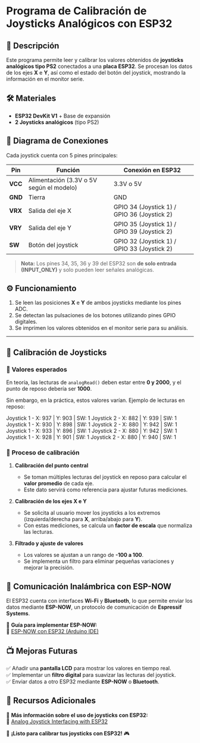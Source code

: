 # Programa de Calibración de Joysticks Analógicos con ESP32  

## 📌 Descripción  
Este programa permite leer y calibrar los valores obtenidos de **joysticks analógicos tipo PS2** conectados a una **placa ESP32**. Se procesan los datos de los ejes **X** e **Y**, así como el estado del botón del joystick, mostrando la información en el monitor serie.

## 🛠️ Materiales  
- **ESP32 DevKit V1** + Base de expansión  
- **2 Joysticks analógicos** (tipo PS2)  

## 🔌 Diagrama de Conexiones  

Cada joystick cuenta con 5 pines principales:  

| **Pin** | **Función** | **Conexión en ESP32** |
|---------|------------|-----------------------|
| **VCC** | Alimentación (3.3V o 5V según el modelo) | 3.3V o 5V |
| **GND** | Tierra | GND |
| **VRX** | Salida del eje X | GPIO 34 (Joystick 1) / GPIO 36 (Joystick 2) |
| **VRY** | Salida del eje Y | GPIO 35 (Joystick 1) / GPIO 39 (Joystick 2) |
| **SW** | Botón del joystick | GPIO 32 (Joystick 1) / GPIO 33 (Joystick 2) |

> **Nota:** Los pines 34, 35, 36 y 39 del ESP32 son **de solo entrada (INPUT_ONLY)** y solo pueden leer señales analógicas.

## ⚙️ Funcionamiento  
1. Se leen las posiciones **X** e **Y** de ambos joysticks mediante los pines ADC.  
2. Se detectan las pulsaciones de los botones utilizando pines GPIO digitales.  
3. Se imprimen los valores obtenidos en el monitor serie para su análisis.  

---

## 🎯 Calibración de Joysticks  
### 📌 **Valores esperados**  
En teoría, las lecturas de `analogRead()` deben estar entre **0 y 2000**, y el punto de reposo debería ser **1000**.  

Sin embargo, en la práctica, estos valores varían. Ejemplo de lecturas en reposo:  

Joystick 1 - X: 937 | Y: 903 | SW: 1 Joystick 2 - X: 882 | Y: 939 | SW: 1
Joystick 1 - X: 930 | Y: 898 | SW: 1 Joystick 2 - X: 880 | Y: 942 | SW: 1
Joystick 1 - X: 933 | Y: 896 | SW: 1 Joystick 2 - X: 880 | Y: 942 | SW: 1
Joystick 1 - X: 928 | Y: 901 | SW: 1 Joystick 2 - X: 880 | Y: 940 | SW: 1

### 🔧 **Proceso de calibración**  
1. **Calibración del punto central**  
   - Se toman múltiples lecturas del joystick en reposo para calcular el **valor promedio** de cada eje.  
   - Este dato servirá como referencia para ajustar futuras mediciones.  

2. **Calibración de los ejes X e Y**  
   - Se solicita al usuario mover los joysticks a los extremos (izquierda/derecha para **X**, arriba/abajo para **Y**).  
   - Con estas mediciones, se calcula un **factor de escala** que normaliza las lecturas.  

3. **Filtrado y ajuste de valores**  
   - Los valores se ajustan a un rango de **-100 a 100**.  
   - Se implementa un filtro para eliminar pequeñas variaciones y mejorar la precisión.  

## 📡 Comunicación Inalámbrica con ESP-NOW  
El ESP32 cuenta con interfaces **Wi-Fi** y **Bluetooth**, lo que permite enviar los datos mediante **ESP-NOW**, un protocolo de comunicación de **Espressif Systems**.  

📌 **Guía para implementar ESP-NOW:**  
🔗 [ESP-NOW con ESP32 (Arduino IDE)](https://randomnerdtutorials.com/esp-now-esp32-arduino-ide/)  

## 📺 Mejoras Futuras  
✅ Añadir una **pantalla LCD** para mostrar los valores en tiempo real.  
✅ Implementar un **filtro digital** para suavizar las lecturas del joystick.  
✅ Enviar datos a otro ESP32 mediante **ESP-NOW** o **Bluetooth**.  

## 🔗 Recursos Adicionales  
📌 **Más información sobre el uso de joysticks con ESP32:**  
🔗 [Analog Joystick Interfacing with ESP32](https://www.electronicwings.com/esp32/analog-joystick-interfacing-with-esp32)  

🚀 **¡Listo para calibrar tus joysticks con ESP32!** 🎮